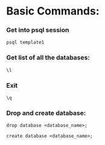 # Basic Commands:

### Get into psql session

```
psql template1
```

### Get list of all the databases:
```
\l
```

### Exit
```
\q
```

### Drop and create database:

```
drop database <database_name>;
```

```
create database <database_name>;